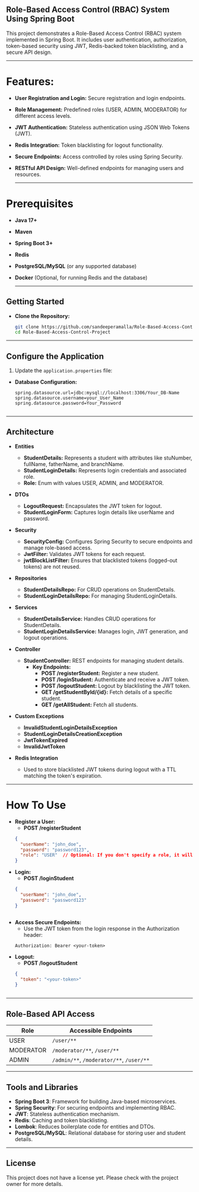 ## **Role-Based Access Control (RBAC) System Using Spring Boot**

This project demonstrates a Role-Based Access Control (RBAC) system implemented in Spring Boot. It includes user authentication, authorization, token-based security using JWT, Redis-backed token blacklisting, and a secure API design.

___

# **Features:**
- **User Registration and Login:** Secure registration and login endpoints.
- **Role Management:** Predefined roles (USER, ADMIN, MODERATOR) for different access levels.
- **JWT Authentication:** Stateless authentication using JSON Web Tokens (JWT).
- **Redis Integration:** Token blacklisting for logout functionality.
- **Secure Endpoints:** Access controlled by roles using Spring Security.
- **RESTful API Design:** Well-defined endpoints for managing users and resources.


  ___

# **Prerequisites**
- **Java 17+**
- **Maven**
- **Spring Boot 3+**
- **Redis**
- **PostgreSQL/MySQL** (or any supported database)
- **Docker** (Optional, for running Redis and the database)


  ___

## **Getting Started**

- **Clone the Repository:**
  ```bash
  git clone https://github.com/sandeeperamalla/Role-Based-Access-Control-Project.git
  cd Role-Based-Access-Control-Project

___

## **Configure the Application**



1) Update the `application.properties` file:
- **Database Configuration:**
  ```properties
  spring.datasource.url=jdbc:mysql://localhost:3306/Your_DB-Name
  spring.datasource.username=your_User_Name
  spring.datasource.password=Your_Password


___

##  **Architecture**

- **Entities**
  - **StudentDetails:** Represents a student with attributes like stuNumber, fullName, fatherName, and branchName.
  - **StudentLoginDetails:** Represents login credentials and associated role.
  - **Role:** Enum with values USER, ADMIN, and MODERATOR.

- **DTOs**
  - **LogoutRequest:** Encapsulates the JWT token for logout.
  - **StudentLoginForm:** Captures login details like userName and password.

- **Security**
  - **SecurityConfig:** Configures Spring Security to secure endpoints and manage role-based access.
  - **JwtFilter:** Validates JWT tokens for each request.
  - **jwtBlockListFilter:** Ensures that blacklisted tokens (logged-out tokens) are not reused.

- **Repositories**
  - **StudentDetailsRepo:** For CRUD operations on StudentDetails.
  - **StudentLoginDetailsRepo:** For managing StudentLoginDetails.

- **Services**
  - **StudentDetailsService:** Handles CRUD operations for StudentDetails.
  - **StudentLoginDetailsService:** Manages login, JWT generation, and logout operations.

- **Controller**
  - **StudentController:** REST endpoints for managing student details.
    - **Key Endpoints:**
      - **POST /registerStudent:** Register a new student.
      - **POST /loginStudent:** Authenticate and receive a JWT token.
      - **POST /logoutStudent:** Logout by blacklisting the JWT token.
      - **GET /getStudentById/{id}:** Fetch details of a specific student.
      - **GET /getAllStudent:** Fetch all students.

- **Custom Exceptions**
  - **InvalidStudentLoginDetailsException**
  - **StudentLoginDetailsCreationException**
  - **JwtTokenExpired**
  - **InvalidJwtToken**

- **Redis Integration**
  - Used to store blacklisted JWT tokens during logout with a TTL matching the token's expiration.


___

# **How To Use**

- **Register a User:**
  - **POST /registerStudent**
  ```json
  {
    "userName": "john_doe",
    "password": "password123",
    "role": "USER"  // Optional: If you don't specify a role, it will automatically assign you as a user.
  }


- **Login:**
  - **POST /loginStudent**
  ```json
  {
    "userName": "john_doe",
    "password": "password123"
  }



- **Access Secure Endpoints:**
  - Use the JWT token from the login response in the Authorization header:
  ```text
  Authorization: Bearer <your-token>

- **Logout:**
  - **POST /logoutStudent**
  ```json
  {
    "token": "<your-token>"
  }



___

## **Role-Based API Access**

| Role       | Accessible Endpoints                     |
|------------|------------------------------------------|
| USER       | `/user/**`                               |
| MODERATOR  | `/moderator/**`, `/user/**`              |
| ADMIN      | `/admin/**`, `/moderator/**`, `/user/**` |

___

## **Tools and Libraries**

- **Spring Boot 3**: Framework for building Java-based microservices.
- **Spring Security**: For securing endpoints and implementing RBAC.
- **JWT**: Stateless authentication mechanism.
- **Redis**: Caching and token blacklisting.
- **Lombok**: Reduces boilerplate code for entities and DTOs.
- **PostgreSQL/MySQL**: Relational database for storing user and student details.

___

## **License**

This project does not have a license yet. Please check with the project owner for more details.





   





    


